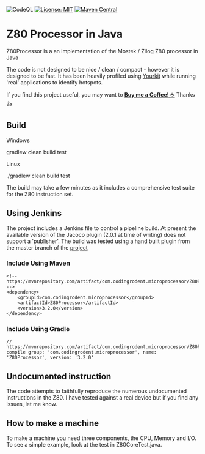 ![CodeQL](https://github.com/codesqueak/Z80Processor/workflows/CodeQL/badge.svg)
[![License: MIT](https://img.shields.io/badge/license-Apache_2.0-brightgreen.svg)](https://www.apache.org/licenses/LICENSE-2.0)
[![Maven Central](https://maven-badges.herokuapp.com/maven-central/com.codingrodent.microprocessor/Z80Processor/badge.svg)](https://maven-badges.herokuapp.com/maven-central/com.codingrodent.microprocessor/Z80Processor)

# Z80 Processor in Java

Z80Processor is a an implementation of the Mostek / Zilog Z80 processor in Java

The code is not designed to be nice / clean / compact - however it is designed to be fast. It has been heavily profiled
using [Yourkit](https://www.yourkit.com/) while running 'real' applications to identify hotspots.

If you find this project useful, you may want to [__Buy me a Coffee!__ :coffee:](https://www.buymeacoffee.com/codesqueak) Thanks :thumbsup:

## Build

Windows

gradlew clean build test

Linux

./gradlew clean build test

The build may take a few minutes as it includes a comprehensive test suite for the Z80 instruction set.


## Using Jenkins

The project includes a Jenkins file to control a pipeline build.  At present the available version of the Jacoco plugin (2.0.1 at time of writing) does not support a 'publisher'.  The build was tested using a hand built plugin from the master branch of the  [project](https://github.com/jenkinsci/jacoco-plugin)

### Include Using Maven

```
<!-- https://mvnrepository.com/artifact/com.codingrodent.microprocessor/Z80Processor -->
<dependency>
    <groupId>com.codingrodent.microprocessor</groupId>
    <artifactId>Z80Processor</artifactId>
    <version>3.2.0</version>
</dependency>
```

### Include Using Gradle

```
// https://mvnrepository.com/artifact/com.codingrodent.microprocessor/Z80Processor
compile group: 'com.codingrodent.microprocessor', name: 'Z80Processor', version: '3.2.0'
```

## Undocumented instruction

The code attempts to faithfully reproduce the numerous undocumented instructions in the Z80.  I have tested against a real device but if you find any issues, let me know.

## How to make a machine

To make a machine you need three components, the CPU, Memory and I/O.  To see a simple example, look at the test in Z80CoreTest.java.  






